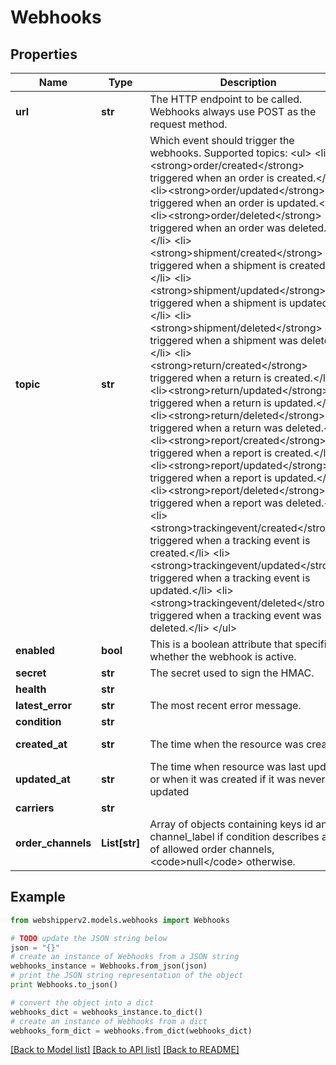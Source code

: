 # Webhooks


## Properties
Name | Type | Description | Notes
------------ | ------------- | ------------- | -------------
**url** | **str** | The HTTP endpoint to be called. Webhooks always use POST as the request method. | [optional] 
**topic** | **str** | Which event should trigger the webhooks. Supported topics:     &lt;ul&gt;       &lt;li&gt;&lt;strong&gt;order/created&lt;/strong&gt; triggered when an order is created.&lt;/li&gt;       &lt;li&gt;&lt;strong&gt;order/updated&lt;/strong&gt; triggered when an order is updated.&lt;/li&gt;       &lt;li&gt;&lt;strong&gt;order/deleted&lt;/strong&gt; triggered when an order was deleted.&lt;/li&gt;       &lt;li&gt;&lt;strong&gt;shipment/created&lt;/strong&gt; triggered when a shipment is created.&lt;/li&gt;       &lt;li&gt;&lt;strong&gt;shipment/updated&lt;/strong&gt; triggered when a shipment is updated.&lt;/li&gt;       &lt;li&gt;&lt;strong&gt;shipment/deleted&lt;/strong&gt; triggered when a shipment was deleted.&lt;/li&gt;       &lt;li&gt;&lt;strong&gt;return/created&lt;/strong&gt; triggered when a return is created.&lt;/li&gt;       &lt;li&gt;&lt;strong&gt;return/updated&lt;/strong&gt; triggered when a return is updated.&lt;/li&gt;       &lt;li&gt;&lt;strong&gt;return/deleted&lt;/strong&gt; triggered when a return was deleted.&lt;/li&gt;       &lt;li&gt;&lt;strong&gt;report/created&lt;/strong&gt; triggered when a report is created.&lt;/li&gt;       &lt;li&gt;&lt;strong&gt;report/updated&lt;/strong&gt; triggered when a report is updated.&lt;/li&gt;       &lt;li&gt;&lt;strong&gt;report/deleted&lt;/strong&gt; triggered when a report was deleted.&lt;/li&gt;       &lt;li&gt;&lt;strong&gt;trackingevent/created&lt;/strong&gt; triggered when a tracking event is created.&lt;/li&gt;       &lt;li&gt;&lt;strong&gt;trackingevent/updated&lt;/strong&gt; triggered when a tracking event is updated.&lt;/li&gt;       &lt;li&gt;&lt;strong&gt;trackingevent/deleted&lt;/strong&gt; triggered when a tracking event was deleted.&lt;/li&gt;     &lt;/ul&gt; | [optional] 
**enabled** | **bool** | This is a boolean attribute that specifies whether the webhook is active. | [optional] 
**secret** | **str** | The secret used to sign the HMAC. | [optional] 
**health** | **str** |  | [optional] 
**latest_error** | **str** | The most recent error message. | [optional] 
**condition** | **str** |  | [optional] 
**created_at** | **str** | The time when the resource was created | [optional] [readonly] 
**updated_at** | **str** | The time when resource was last updated or when it was created if it was never updated | [optional] [readonly] 
**carriers** | **str** |  | [optional] 
**order_channels** | **List[str]** | Array of objects containing keys id and channel_label if condition describes a list of allowed order channels, &lt;code&gt;null&lt;/code&gt; otherwise.  | [optional] [readonly] 

## Example

```python
from webshipperv2.models.webhooks import Webhooks

# TODO update the JSON string below
json = "{}"
# create an instance of Webhooks from a JSON string
webhooks_instance = Webhooks.from_json(json)
# print the JSON string representation of the object
print Webhooks.to_json()

# convert the object into a dict
webhooks_dict = webhooks_instance.to_dict()
# create an instance of Webhooks from a dict
webhooks_form_dict = webhooks.from_dict(webhooks_dict)
```
[[Back to Model list]](../README.md#documentation-for-models) [[Back to API list]](../README.md#documentation-for-api-endpoints) [[Back to README]](../README.md)


